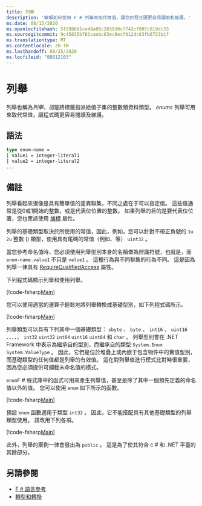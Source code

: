 ```yaml
---
title: 列舉
description: '瞭解如何使用 F # 列舉來取代常值，讓您的程式碼更容易讀取和維護。'
ms.date: 08/15/2020
ms.openlocfilehash: 5f298691ce48a06c203930c7742cf007c819dc33
ms.sourcegitcommit: 9c45035b781caebc63ec8ecf912dc83fb6723b1f
ms.translationtype: MT
ms.contentlocale: zh-TW
ms.lasthandoff: 08/25/2020
ms.locfileid: "88812103"
---
```

# <a name="enumerations"></a>列舉

列舉也稱為*列舉，這*是將標籤指派給值子集的整數類資料類型。 *enums* 列舉可用來取代常值，讓程式碼更容易閱讀及維護。

## <a name="syntax"></a>語法

```fsharp
type enum-name =
| value1 = integer-literal1
| value2 = integer-literal2
...
```

## <a name="remarks"></a>備註

列舉看起來很像是具有簡單值的差異聯集，不同之處在于可以指定值。 這些值通常是從0或1開始的整數，或是代表位位置的整數。 如果列舉的目的是要代表位位置，您也應該使用 [旗標](xref:System.FlagsAttribute) 屬性。

列舉的基礎類型取決於所使用的常值，因此，例如，您可以針對不帶正負號的 `1u` `2u` 整數 () 類型，使用具有尾碼的常值（例如、等） `uint32` 。

當您參考命名值時，您必須使用列舉型別本身的名稱做為辨識符號，也就是，而 `enum-name.value1` 不只是 `value1` 。 這種行為與不同聯集的行為不同。 這是因為列舉一律具有 [RequireQualifiedAccess](https://fsharp.github.io/fsharp-core-docs/reference/fsharp-core-requirequalifiedaccessattribute.html) 屬性。

下列程式碼顯示列舉和使用列舉。

[!code-fsharp[Main](~/samples/snippets/fsharp/lang-ref-1/snippet2101.fs)]

您可以使用適當的運算子輕鬆地將列舉轉換成基礎型別，如下列程式碼所示。

[!code-fsharp[Main](~/samples/snippets/fsharp/lang-ref-1/snippet2102.fs)]

列舉類型可以具有下列其中一個基礎類型： `sbyte` 、 `byte` 、 `int16` 、 `uint16` 、、、、、 `int32` `uint32` `int64` `uint16` `uint64` 和 `char` 。 列舉型別會在 .NET Framework 中表示為繼承自的型別，而繼承自的類型 `System.Enum` `System.ValueType` 。 因此，它們是位於堆疊上或內嵌于包含物件中的實值型別，而基礎類型的任何值都是列舉的有效值。 這在對列舉值進行模式比對時很重要，因為您必須提供可攔截未命名值的模式。

`enum`F # 程式庫中的函式可用來產生列舉值，甚至是除了其中一個預先定義的命名值以外的值。 您可以使用 `enum` 如下所示的函數。

[!code-fsharp[Main](~/samples/snippets/fsharp/lang-ref-1/snippet2103.fs)]

預設 `enum` 函數適用于類型 `int32` 。 因此，它不能搭配具有其他基礎類型的列舉類型使用。 請改用下列各項。

[!code-fsharp[Main](~/samples/snippets/fsharp/lang-ref-1/snippet2104.fs)]

此外，列舉的案例一律會發出為 `public` 。 這是為了使其符合 c # 和 .NET 平臺的其餘部分。

## <a name="see-also"></a>另請參閱

- [F # 語言參考](index.md)
- [轉型和轉換](casting-and-conversions.md)
